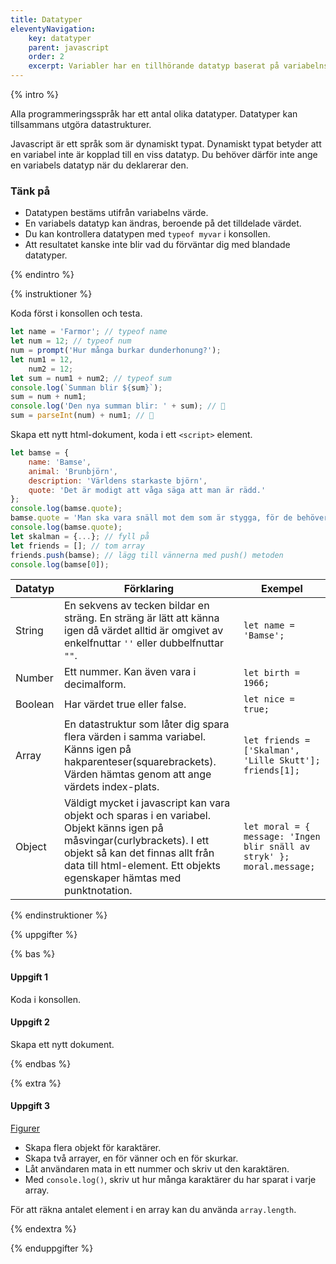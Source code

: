 ```yaml
---
title: Datatyper
eleventyNavigation:
    key: datatyper
    parent: javascript
    order: 2
    excerpt: Variabler har en tillhörande datatyp baserat på variabelns värde.
---
```


{% intro %}

Alla programmeringsspråk har ett antal olika datatyper. Datatyper kan tillsammans utgöra datastrukturer.

Javascript är ett språk som är dynamiskt typat. Dynamiskt typat betyder att en variabel inte är kopplad till en viss datatyp.
Du behöver därför inte ange en variabels datatyp när du deklarerar den.

### Tänk på

-   Datatypen bestäms utifrån variabelns värde.
-   En variabels datatyp kan ändras, beroende på det tilldelade värdet.
-   Du kan kontrollera datatypen med `typeof myvar` i konsollen.
-   Att resultatet kanske inte blir vad du förväntar dig med blandade datatyper.

{% endintro %}

{% instruktioner %}

Koda först i konsollen och testa.

```js
let name = 'Farmor'; // typeof name
let num = 12; // typeof num
num = prompt('Hur många burkar dunderhonung?');
let num1 = 12,
    num2 = 12;
let sum = num1 + num2; // typeof sum
console.log(`Summan blir ${sum}`);
sum = num + num1;
console.log('Den nya summan blir: ' + sum); // 🤔
sum = parseInt(num) + num1; // 🙂
```

Skapa ett nytt html-dokument, koda i ett `<script>` element.

```js
let bamse = {
    name: 'Bamse',
    animal: 'Brunbjörn',
    description: 'Världens starkaste björn',
    quote: 'Det är modigt att våga säga att man är rädd.'
};
console.log(bamse.quote);
bamse.quote = 'Man ska vara snäll mot dem som är stygga, för de behöver det mest, och då blir de kanske snällare.';
console.log(bamse.quote);
let skalman = {...}; // fyll på
let friends = []; // tom array
friends.push(bamse); // lägg till vännerna med push() metoden
console.log(bamse[0]);
```

| Datatyp | Förklaring                                                                                                                                                                                                                             | Exempel                                                                |
| ------- | -------------------------------------------------------------------------------------------------------------------------------------------------------------------------------------------------------------------------------------- | ---------------------------------------------------------------------- |
| String  | En sekvens av tecken bildar en sträng. En sträng är lätt att känna igen då värdet alltid är omgivet av enkelfnuttar `''` eller dubbelfnuttar `""`.                                                                                     | `let name = 'Bamse'; `                                                 |
| Number  | Ett nummer. Kan även vara i decimalform.                                                                                                                                                                                               | `let birth = 1966;`                                                    |
| Boolean | Har värdet true eller false.                                                                                                                                                                                                           | `let nice = true;`                                                     |
| Array   | En datastruktur som låter dig spara flera värden i samma variabel. Känns igen på hakparenteser(squarebrackets). Värden hämtas genom att ange värdets index-plats.                                                                      | `let friends = ['Skalman', 'Lille Skutt']; friends[1];`                |
| Object  | Väldigt mycket i javascript kan vara objekt och sparas i en variabel. Objekt känns igen på måsvingar(curlybrackets). I ett objekt så kan det finnas allt från data till html-element. Ett objekts egenskaper hämtas med punktnotation. | `let moral = { message: 'Ingen blir snäll av stryk' }; moral.message;` |

{% endinstruktioner %}

{% uppgifter %}

{% bas %}

#### Uppgift 1

Koda i konsollen.

#### Uppgift 2

Skapa ett nytt dokument.

{% endbas %}

{% extra %}

#### Uppgift 3

[Figurer](https://sv.wikipedia.org/wiki/Lista_%C3%B6ver_figurer_i_Bamse#Bamse)

-   Skapa flera objekt för karaktärer.
-   Skapa två arrayer, en för vänner och en för skurkar.
-   Låt användaren mata in ett nummer och skriv ut den karaktären.
-   Med `console.log()`, skriv ut hur många karaktärer du har sparat i varje array.

För att räkna antalet element i en array kan du använda `array.length`.

{% endextra %}

{% enduppgifter %}
